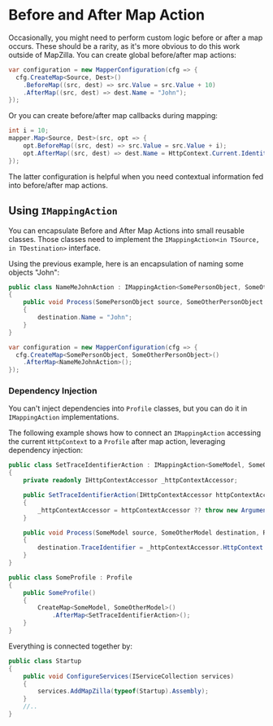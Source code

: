 # Before and After Map Action

Occasionally, you might need to perform custom logic before or after a map occurs. These should be a rarity, as it's more obvious to do this work outside of MapZilla. You can create global before/after map actions:

```c#
var configuration = new MapperConfiguration(cfg => {
  cfg.CreateMap<Source, Dest>()
    .BeforeMap((src, dest) => src.Value = src.Value + 10)
    .AfterMap((src, dest) => dest.Name = "John");
});
```

Or you can create before/after map callbacks during mapping:

```c#
int i = 10;
mapper.Map<Source, Dest>(src, opt => {
    opt.BeforeMap((src, dest) => src.Value = src.Value + i);
    opt.AfterMap((src, dest) => dest.Name = HttpContext.Current.Identity.Name);
});
```

The latter configuration is helpful when you need contextual information fed into before/after map actions.

## Using `IMappingAction`
You can encapsulate Before and After Map Actions into small reusable classes. Those classes need to implement the `IMappingAction<in TSource, in TDestination>` interface.

Using the previous example, here is an encapsulation of naming some objects "John":

``` csharp
public class NameMeJohnAction : IMappingAction<SomePersonObject, SomeOtherPersonObject>
{
    public void Process(SomePersonObject source, SomeOtherPersonObject destination, ResolutionContext context)
    {
        destination.Name = "John";
    }
}

var configuration = new MapperConfiguration(cfg => {
  cfg.CreateMap<SomePersonObject, SomeOtherPersonObject>()
    .AfterMap<NameMeJohnAction>();
});
```

### Dependency Injection
You can't inject dependencies into `Profile` classes, but you can do it in `IMappingAction` implementations.

The following example shows how to connect an `IMappingAction` accessing the current `HttpContext` to a `Profile` after map action, leveraging dependency injection:

``` csharp
public class SetTraceIdentifierAction : IMappingAction<SomeModel, SomeOtherModel>
{
    private readonly IHttpContextAccessor _httpContextAccessor;

    public SetTraceIdentifierAction(IHttpContextAccessor httpContextAccessor)
    {
        _httpContextAccessor = httpContextAccessor ?? throw new ArgumentNullException(nameof(httpContextAccessor));
    }

    public void Process(SomeModel source, SomeOtherModel destination, ResolutionContext context)
    {
        destination.TraceIdentifier = _httpContextAccessor.HttpContext.TraceIdentifier;
    }
}

public class SomeProfile : Profile
{
    public SomeProfile()
    {
        CreateMap<SomeModel, SomeOtherModel>()
            .AfterMap<SetTraceIdentifierAction>();
    }
}
```

Everything is connected together by:

``` csharp
public class Startup
{
    public void ConfigureServices(IServiceCollection services)
    {
        services.AddMapZilla(typeof(Startup).Assembly);
    }
    //..
}
```